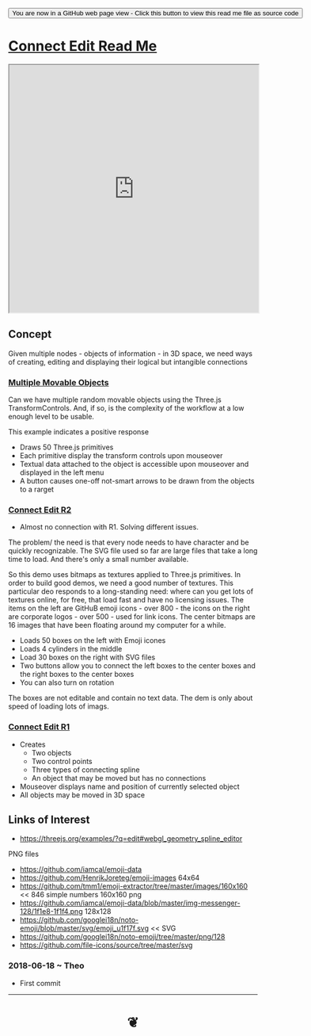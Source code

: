 <span style=display:none; >[You are now in a GitHub source code view - click this link to view Read Me file as a web page]( https://rawgit.com/opentecture/mindmapping/master/#https://rawgit.com/opentecture/mindmapping/master/connect-edit/README.md "View file as a web page." ) </span>

<div><input type=button onclick="window.location.href='https://github.com/opentecture/mindmapping/blob/master/connect-edit/README.md'";
value='You are now in a GitHub web page view - Click this button to view this read me file as source code' ></div>

# [Connect Edit Read Me]( #README.md )


<iframe src=https://rawgit.com/opentecture/mindmapping/master/connect-edit/r1/connect-edit.html  width=100% height=500px >Iframes are not viewable in GitHub source code view<</iframe>

## Concept

Given multiple nodes - objects of information - in 3D space, we need ways of creating, editing and displaying their logical but intangible connections

### [Multiple Movable Objects]( https://opentecture.github.io/mindmapping/master/connect-edit/multiple-movable-objects/multiple-movable-objects.html )

Can we have multiple random movable objects using the Three.js TransformControls. And, if so, is the complexity of the workflow at a low enough level to be usable.

This example indicates a positive response

* Draws 50 Three.js primitives
* Each primitive display the transform controls upon mouseover
* Textual data attached to the object is accessible upon mouseover and displayed in the left menu
* A button causes one-off not-smart arrows to be drawn from the objects to a rarget


### [Connect Edit R2]( https://rawgit.com/opentecture/mindmapping/master/connect-edit/r2/connect-edit.html )

* Almost no  connection with R1. Solving different issues.

The problem/ the need is that every node needs to have character and be quickly recognizable. The SVG file used so far are large files that take a long time to load. And there's only a small number available.

So this demo uses bitmaps as textures applied to Three.js primitives. In order to build good demos, we need a good number of textures. This particular deo responds to a long-standing need: where can you get lots of textures online, for free, that load fast and have no licensing issues. The items on the left are GitHuB emoji icons - over 800 - the icons on the right are corporate logos - over 500 - used for link icons. The center bitmaps are 16 images that have been floating around my computer for a while.

* Loads 50 boxes on the left with Emoji icones
* Loads 4 cylinders in the middle
* Load 30 boxes on the right with SVG files
* Two buttons allow you to connect the left boxes to the center boxes and the right boxes to the center boxes
* You can also turn on rotation

The boxes are not editable and contain no text data. The dem is only about speed of loading lots of imags.



### [Connect Edit R1]( https://rawgit.com/opentecture/mindmapping/master/connect-edit/r1/connect-edit.html )

* Creates
	* Two objects
	* Two control points
	* Three types of connecting spline
	* An object that may be moved but has no connections
* Mouseover displays name and position of currently selected object
* All objects may be moved in 3D space

## Links of Interest

* https://threejs.org/examples/?q=edit#webgl_geometry_spline_editor

PNG files
* https://github.com/iamcal/emoji-data
* https://github.com/HenrikJoreteg/emoji-images 64x64
* https://github.com/tmm1/emoji-extractor/tree/master/images/160x160 << 846 simple numbers 160x160 png
* https://github.com/iamcal/emoji-data/blob/master/img-messenger-128/1f1e8-1f1f4.png 128x128
* https://github.com/googlei18n/noto-emoji/blob/master/svg/emoji_u1f17f.svg << SVG
* https://github.com/googlei18n/noto-emoji/tree/master/png/128
* https://github.com/file-icons/source/tree/master/svg

### 2018-06-18 ~ Theo

* First commit


***


# <center title="hello!" ><a href=javascript:window.scrollTo(0,0); style=text-decoration:none; > ❦ </a></center>
